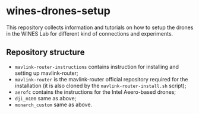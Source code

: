 # wines-drones-setup

This repository collects information and tutorials on how to setup the drones in the WINES Lab for different kind of connections and experiments.

## Repository structure

- `mavlink-router-instructions` contains instruction for installing and setting up mavlink-router;
- `mavlink-router` is the mavlink-router official repository required for the installation (it is also cloned by the `mavlink-router-install.sh` script);
- `aerofc` contains the instructions for the Intel Aeero-based drones;
- `dji_m100` same as above;
- `monarch_custom` same as above.
